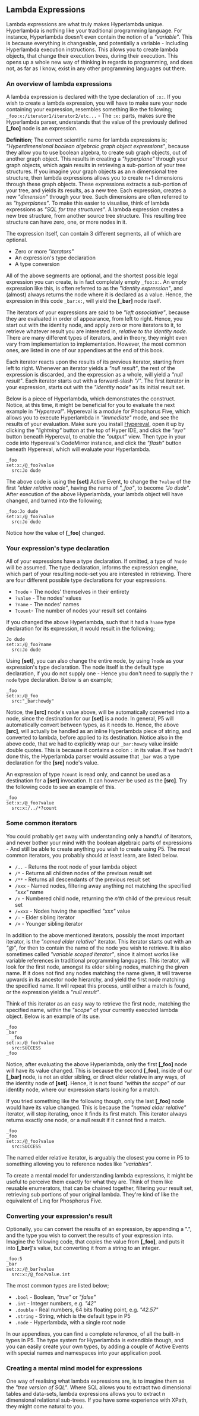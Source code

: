 ## Lambda Expressions

Lambda expressions are what truly makes Hyperlambda unique. Hyperlambda is nothing like your traditional programming language. For instance, 
Hyperlambda doesn't even contain the notion of a *"variable"*. This is because everything is changeable, and potentially a variable - 
Including Hyperlambda execution instructions. This allows you to create lambda objects, that change their execution trees, during their 
execution. This opens up a whole new way of thinking in regards to programming, and does not, as far as I know, exist in any other programming 
languages out there.

### An overview of lambda expressions

A lambda expression is declared with the type declaration of `:x:`. If you wish to create a lambda expression, you will have to make sure 
your node containing your expression, resembles something like the following; `_foo:x:/iterator1/iterator2/etc...` - The `:x:` parts, makes sure the 
Hyperlambda parser, understands that the value of the previously defined **[_foo]** node is an expression.

**Definition**; The correct scientific name for lambda expressions is; *"Hyperdimensional boolean algebraic graph object expressions"*, 
because they allow you to use boolean algebra, to create sub graph objects, out of another graph object. This results in creating 
a *"hyperplane"* through your graph objects, which again results in retrieving a sub-portion of your tree structures. If you imagine your 
graph objects as an n dimensional tree structure, then lambda expressions allows you to create n+1 dimensions through these graph objects. 
These expressions extracts a sub-portion of your tree, and yields its results, as a new tree. Each expression, creates a new *"dimension"* 
through your tree. Such dimensions are often referred to as *"hyperplanes"*. To make this easier to visualise, think of lambda expressions 
as _"SQL for tree structures"_. A lambda expression creates a new tree structure, from another source tree structure. This resulting tree 
structure can have zero, one, or more nodes in it. 

The expression itself, can contain 3 different segments, all of which are optional.

* Zero or more _"iterators"_
* An expression's type declaration
* A type conversion

All of the above segments are optional, and the shortest possible legal expression you can create, is in fact completely empty `_foo:x:`. 
An empty expression like this, is often referred to as the *"identity expression"*, and (almost) always returns the node where it is 
declared as a value. Hence, the expression in this code `_bar:x:`, will yield the **[\_bar]** node itself.

The iterators of your expressions are said to be *"left associative"*, because they are evaluated in order of appearance, from left to right. 
Hence, you start out with the identity node, and apply zero or more iterators to it, to retrieve whatever result you are interested in, 
_relative to the identity node_. There are many different types of iterators, and in theory, they might even vary from implementation to 
implementation. However, the most common ones, are listed in one of our appendixes at the end of this book.

Each iterator reacts upon the results of its previous iterator, starting from left to right. Whenever an iterator yields a *"null result"*, 
the rest of the expression is discarded, and the expression as a whole, will yield a *"null result"*. Each iterator starts out with a 
forward-slash *"/"*. The first iterator in your expression, starts out with the *"identity node"* as its initial result set.

Below is a piece of Hyperlambda, which demonstrates the construct. Notice, at this time, it might be beneficial for you to evaluate
the next example in _"Hypereval"_. Hypereval is a module for Phosphorus Five, which allows you to execute Hyperlambda in _"immediate"_ mode,
and see the results of your evaluation. Make sure you install [Hypereval](/bazar?app=hypereval), open it up by clicking the _"lightning"_
button at the top of Hyper IDE, and click the _"eye"_ button beneath Hypereval, to enable the _"output"_ view. Then type in your code into 
Hypereval's CodeMirror instance, and click the _"flash"_ button beneath Hypereval, which will evaluate your Hyperlambda.

```hyperlambda
_foo
set:x:/@_foo?value
  src:Jo dude
```

The above code is using the **[set]** Active Event, to change the `?value` of the first *"elder relative node"*, having the name of *"_foo"*, 
to become *"Jo dude"*. After execution of the above Hyperlambda, your lambda object will have changed, and turned into the following;

```hyperlambda
_foo:Jo dude
set:x:/@_foo?value
  src:Jo dude
```

Notice how the value of **[\_foo]** changed.

### Your expression's type declaration

All of your expressions have a type declaration. If omitted, a type of `?node` will be assumed. The type declaration, informs the 
expression engine, which part of your resulting node-set you are interested in retrieving. There are four different possible type 
declarations for your expressions.

* `?node` - The nodes' themselves in their entirety
* `?value` - The nodes' values
* `?name` - The nodes' names
* `?count`- The number of nodes your result set contains

If you changed the above Hyperlambda, such that it had a `?name` type declaration for its expression, it would result in the following;

```hyperlambda
Jo dude
set:x:/@_foo?name
  src:Jo dude
```

Using **[set]**, you can also change the entire node, by using `?node` as your expression's type declaration. The node itself is the 
default type declaration, if you do not supply one - Hence you don't need to supply the `?node` type declaration. Below is an example;

```hyperlambda
_foo
set:x:/@_foo
  src:"_bar:howdy"
```

Notice, the **[src]** node's value above, will be automatically converted into a node, since the destination for our **[set]** is a node. 
In general, P5 will automatically convert between types, as it needs to. Hence, the above **[src]**, will actually be handled as an inline 
Hyperlambda piece of string, and converted to lambda, before applied to its destination. Notice also in the above code, that we had to 
explicitly wrap our `_bar:howdy` value inside double quotes. This is because it contains a colon `:` in its value. If we hadn't done this, 
the Hyperlambda parser would assume that `_bar` was a type declaration for the **[src]** node's value.

An expression of type `?count` is read only, and cannot be used as a destination for a **[set]** invocation. It can however be used as 
the **[src]**. Try the following code to see an example of this.

```hyperlambda
_foo
set:x:/@_foo?value
  src:x:/../*?count
```

### Some common iterators

You could probably get away with understanding only a handful of iterators, and never bother your mind with the boolean algebraic parts 
of expressions - And still be able to create anything you wish to create using P5. The most common iterators, you probably should at least 
learn, are listed below.

* `/..` - Returns the root node of your lambda object
* `/*` - Returns all children nodes of the previous result set
* `/**` - Returns all descendants of the previous result set
* `/xxx` - Named nodes, filtering away anything not matching the specified *"xxx"* name
* `/n` - Numbered child node, returning the *n'th* child of the previous result set
* `/=xxx` - Nodes having the specified *"xxx"* value
* `/-` - Elder sibling iterator
* `/+` - Younger sibling iterator

In addition to the above mentioned iterators, possibly the most important iterator, is the *"named elder relative"* iterator. This iterator 
starts out with an *"@"*, for then to contain the name of the node you wish to retrieve. It is also sometimes called *"variable scoped iterator"*, 
since it almost works like variable references in traditional programming languages. This iterator, will look for the first node, amongst its 
elder sibling nodes, matching the given name. If it does not find any nodes matching the name given, it will traverse upwards in its ancestor 
node hierarchy, and yield the first node matching the specified name. It will repeat this process, until either a match is found, or the 
expression yields a *"null result"*.

Think of this iterator as an easy way to retrieve the first node, matching the specified name, within the *"scope"* of your currently executed 
lambda object. Below is an example of its use.

```hyperlambda
_foo
_bar
  _foo
set:x:/@_foo?value
  src:SUCCESS
_foo
```

Notice, after evaluating the above Hyperlambda, only the first **[\_foo]** node will have its value changed. This is because the 
second **[\_foo]**, inside of our **[\_bar]** node, is not an elder sibling, or direct elder relative in any ways, of the identity node 
of **[set]**. Hence, it is not found *"within the scope"* of our identity node, where our expression starts looking for a match.

If you tried something like the following though, only the last **[\_foo]** node would have its value changed. This is because 
the *"named elder relative"* iterator, will stop iterating, once it finds its first match. This iterator always returns exactly one node, 
or a null result if it cannot find a match.

```hyperlambda
_foo
_foo
set:x:/@_foo?value
  src:SUCCESS
```

The named elder relative iterator, is arguably the closest you come in P5 to something allowing you to reference nodes like *"variables"*.

To create a mental model for understanding lambda expressions, it might be useful to perceive them exactly for what they are. Think of 
them like reusable enumerators, that can be chained together, filtering your result set, retrieving sub portions of your original lambda.
They're kind of like the equivalent of Linq for Phosphorus Five.

### Converting your expression's result

Optionally, you can convert the results of an expression, by appending a ".", and the type you wish to convert the results of your expression 
into. Imagine the following code, that copies the value from **[\_foo]**, and puts it into **[\_bar]**'s value, but converting it from a 
string to an integer.

```hyperlambda
_foo:5
_bar
set:x:/@_bar?value
  src:x:/@_foo?value.int
```

The most common types are listed below;

* `.bool` - Boolean, *"true"* or *"false"*
* `.int` - Integer numbers, e.g. *"42"*
* `.double` - Real numbers, 64 bits floating point, e.g. _"42.57"_
* `.string` - String, which is the default type in P5
* `.node` - Hyperlambda, with a single root node

In our appendixes, you can find a complete reference, of all the built-in types in P5. The type system for Hyperlambda is extendible though, 
and you can easily create your own types, by adding a couple of Active Events with special names and namespaces into your application pool.

### Creating a mental mind model for expressions

One way of realising what lambda expressions are, is to imagine them as the *"tree version of SQL"*. Where SQL allows you to extract 
two dimensional tables and data-sets, lambda expressions allows you to extract n dimensional relational sub-trees. If you have some 
experience with XPath, they might come natural to you.
